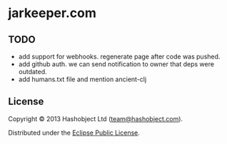 # jarkeeper.com

## TODO


  * add support for webhooks. regenerate page after code was pushed.
  * add github auth. we can send notification to owner that deps were outdated.
  * add humans.txt file and mention ancient-clj


## License

Copyright © 2013 Hashobject Ltd (team@hashobject.com).

Distributed under the [Eclipse Public License](http://opensource.org/licenses/eclipse-1.0).
